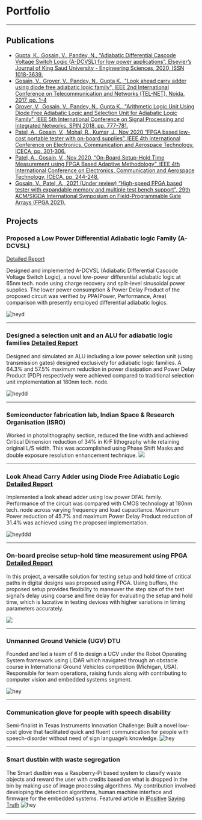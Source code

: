# Portfolio

---
## Publications
- [Gupta, K., Gosain, V., Pandey, N., “Adiabatic Differential Cascode Voltage Switch Logic (A-DCVSL) for low power applications”, Elsevier’s Journal of King Saud University - Engineering Sciences, 2020, ISSN 1018-3639.](https://www.sciencedirect.com/science/article/pii/S1018363920303214)
- [Gosain, V., Grover, V., Pandey, N., Gupta K., "Look ahead carry adder using diode free adiabatic logic family", IEEE 2nd International Conference on Telecommunication and Networks (TEL-NET), Noida, 2017, pp. 1-4](https://ieeexplore.ieee.org/document/8343535)
- [Grover, V., Gosain, V., Pandey, N., Gupta K., "Arithmetic Logic Unit Using Diode Free Adiabatic Logic and Selection Unit for Adiabatic Logic Family", IEEE 5th International Conference on Signal Processing and Integrated Networks, SPIN 2018, pp. 777-781.](https://ieeexplore.ieee.org/document/8474277)
- [Patel, A., Gosain, V., Mohal, R., Kumar, J., Nov 2020 “FPGA based low-cost portable tester with on-board supplies”, IEEE 4th International Conference on Electronics, Communication and Aerospace Technology, ICECA, pp. 301-306.](https://ieeexplore.ieee.org/abstract/document/9297569) 
- [Patel, A., Gosain, V., Nov 2020, “On-Board Setup-Hold Time Measurement using FPGA Based Adaptive Methodology”, IEEE 4th International Conference on Electronics, Communication and Aerospace Technology, ICECA, pp. 244-248.](https://ieeexplore.ieee.org/abstract/document/9297466/)
- [Gosain, V., Patel, A., 2021 (Under review) “High-speed FPGA based tester with expandable memory and multiple test bench support”, 29th ACM/SIGDA International Symposium on Field-Programmable Gate Arrays (FPGA 2021).](https://drive.google.com/file/d/1pAgYkJGDGnscHdDqymU6V7qeNwV58Q3u/view?usp=sharing)


## Projects

### Proposed a Low Power Differential Adiabatic logic Family (A-DCVSL)
[Detailed Report](https://drive.google.com/file/d/1hdLGAh5mU0Q3GMi5U55_LXmHphcl5Vec/view?usp=sharing)

Designed and implemented A-DCVSL (Adiabatic Differential Cascode Voltage Switch Logic), a novel low-power differential adiabatic logic at 65nm tech. node using charge recovery and split-level sinusoidal power supplies. The lower power consumption & Power Delay Product of the proposed circuit was verified by PPA(Power, Performance, Area) comparison with presently employed differential adiabatic logics.

![heyd](https://github.com/vishwasgosain/vishwasgosain.github.io/blob/master/images/adcvsl.gif?raw=true)

---

### Designed a selection unit and an ALU for adiabatic logic families         [Detailed Report](https://drive.google.com/file/d/1h_Xug5AISqqaT6qfltJXsOMpmJbJmmSR/view?usp=sharing)
Designed and simulated an ALU including a low power selection unit (using transmission gates) designed exclusively for adiabatic logic families. A 64.3% and 57.5% maximum reduction in power dissipation and Power Delay Product (PDP) respectively were achieved compared to traditional selection unit implementation at 180nm tech. node.

![heydd](https://github.com/vishwasgosain/vishwasgosain.github.io/blob/master/images/alu.gif?raw=true)

---

### Semiconductor fabrication lab, Indian Space & Research Organisation (ISRO)
Worked in photolithography section, reduced the line width and achieved Critical Dimension reduction of 34% in KrF lithography while retaining original L/S width. This was accomplished using Phase Shift Masks and double exposure resolution enhancement technique. 
<img src="https://github.com/vishwasgosain/vishwasgosain.github.io/blob/master/images/isro.png?raw=true"/>

---

### Look Ahead Carry Adder using Diode Free Adiabatic Logic         [Detailed Report](https://drive.google.com/file/d/1cH0pE8dOjilJZnOxzqNbVQ4cEMfUwHle/view?usp=sharing)
Implemented a look ahead adder using low power DFAL family. Performance of the circuit was compared with CMOS technology at 180nm tech. node across varying frequency and load capacitance. Maximum Power reduction of 45.7% and maximum Power Delay Product reduction of 31.4% was achieved using the proposed implementation.

![heyddd](https://github.com/vishwasgosain/vishwasgosain.github.io/blob/master/images/dfal.gif?raw=true)

---

### On-board precise setup-hold time measurement using FPGA         [Detailed Report](https://drive.google.com/file/d/1su02_c185ozNBOnf9pZ00MRfLflcoQdR/view?usp=sharing)
In this project, a versatile solution for testing setup and hold time of critical paths in digital designs was proposed using FPGA. Using buffers, the proposed setup provides flexibility to maneuver the step size of the test signal’s delay using coarse and fine delay for evaluating the setup and hold time, which is lucrative in testing devices with higher variations in timing parameters accurately.


<img src="https://github.com/vishwasgosain/vishwasgosain.github.io/blob/master/images/sta.png?raw=true"/>

---

### Unmanned Ground Vehicle (UGV) DTU

Founded and led a team of 6 to design a UGV under the Robot Operating System framework using LIDAR which navigated through an obstacle course in International Ground Vehicles competition (Michigan, USA). Responsible for team operations, raising funds along with contributing to computer vision and embedded systems segment.

![hey](https://github.com/vishwasgosain/vishwasgosain.github.io/blob/master/images/ugv.gif?raw=true)

---

### Communication glove for people with speech disability  
Semi-finalist in Texas Instruments Innovation Challenge: Built a novel low-cost glove that facilitated quick and fluent communication for people with speech-disorder without need of sign language’s knowledge.
![hey](https://github.com/vishwasgosain/vishwasgosain.github.io/blob/master/images/ti.gif?raw=true)

---

### Smart dustbin with waste segregation
The Smart dustbin was a Raspberry-Pi based system to classify waste objects and reward the user with credits based on what is dropped in the bin by making use of image processing algorithms. My contribution involved developing the detection algorithms, human machine interface and firmware for the embedded systems.
Featured article in [IPositive](http://ipositive.in/2015/09/07/throw-the-waste-and-get-rewarded/)
[Saying Truth](https://www.sayingtruth.com/get-rewarded-recycling-waste/)
![hey](https://github.com/vishwasgosain/vishwasgosain.github.io/blob/master/images/weconvert.gif?raw=true)

---



